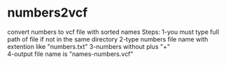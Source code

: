 # numbers2vcf
convert numbers to vcf file with sorted names
Steps:
    1-you must type full path of file if not in the same directory
    2-type numbers file name with extention like "numbers.txt"
    3-numbers without plus "+"  
    4-output file name is "names-numbers.vcf"
